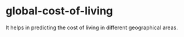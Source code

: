 # global-cost-of-living
 It helps in predicting the cost of living in different geographical areas.

